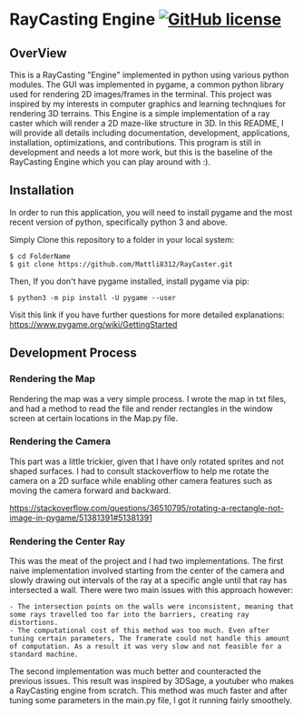# RayCasting Engine [![GitHub license](https://img.shields.io/badge/license-MIT-blue.svg)](https://github.com/Mattli8312/RayCaster/blob/main/LICENSE)

## OverView

This is a RayCasting "Engine" implemented in python using various python modules. The GUI was implemented in pygame, a common python library used for rendering 2D images/frames in the terminal. This project was inspired by my interests in computer graphics and learning technqiues for rendering 3D terrains. This Engine is a simple implementation of a ray caster which will render a 2D maze-like structure in 3D. In this README, I will provide all details including documentation, development, applications, installation, optimizations, and contributions. This program is still in development and needs a lot more work, but this is the baseline of the RayCasting Engine which you can play around with :).

## Installation

In order to run this application, you will need to install pygame and the most recent version of python, specifically python 3 and above.

Simply Clone this repository to a folder in your local system:

```
$ cd FolderName
$ git clone https://github.com/Mattli8312/RayCaster.git
```

Then, If you don't have pygame installed, install pygame via pip:

```
$ python3 -m pip install -U pygame --user
```

Visit this link if you have further questions for more detailed explanations: https://www.pygame.org/wiki/GettingStarted

## Development Process

### Rendering the Map

Rendering the map was a very simple process. I wrote the map in txt files, and had a method to read the file and render rectangles in the window screen at certain locations in the Map.py file.

### Rendering the Camera

This part was a little trickier, given that I have only rotated sprites and not shaped surfaces. I had to consult stackoverflow to help me rotate the camera on a 2D surface while enabling other camera features such as moving the camera forward and backward.

https://stackoverflow.com/questions/36510795/rotating-a-rectangle-not-image-in-pygame/51381391#51381391

### Rendering the Center Ray

This was the meat of the project and I had two implementations. The first naive implementation involved starting from the center of the camera and slowly drawing out intervals of the ray at a specific angle until that ray has intersected a wall. There were two main issues with this approach however:

    - The intersection points on the walls were inconsistent, meaning that some rays travelled too far into the barriers, creating ray distortions.
    - The computational cost of this method was too much. Even after tuning certain parameters, The framerate could not handle this amount of computation. As a result it was very slow and not feasible for a standard machine.

The second implementation was much better and counteracted the previous issues. This result was inspired by 3DSage, a youtuber who makes a RayCasting engine from scratch. This method was much faster and after tuning some parameters in the main.py file, I got it running fairly smoothely.